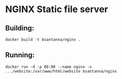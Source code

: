 # NGINX Static file server

## Building:
```
docker build -t bsantanna/nginx .
```

## Running:
```
docker run -d -p 80:80 --name nginx -v .../website:/var/www/html/website bsantanna/nginx
```
